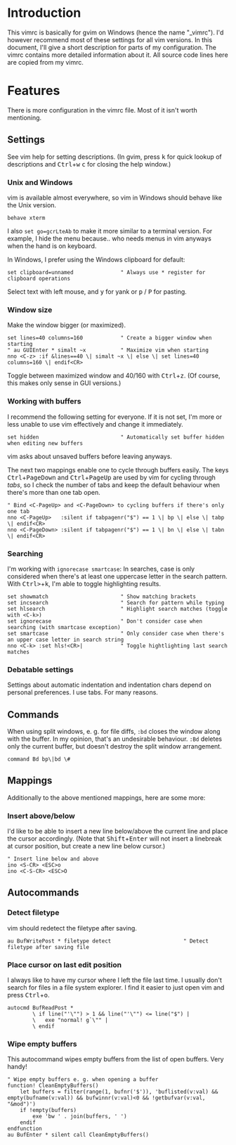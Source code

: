 # Introduction
This vimrc is basically for gvim on Windows (hence the name "_vimrc"). I'd
however recommend most of these settings for all vim versions. In this
document, I'll give a short description for parts of my configuration. The
vimrc contains more detailed information about it. All source code lines here
are copied from my vimrc.

# Features
There is more configuration in the vimrc file. Most of it isn't worth
mentioning.

## Settings
See vim help for setting descriptions. (In gvim, press <kbd>k</kbd> for quick
lookup of descriptions and <kbd>Ctrl</kbd>+<kbd>w</kbd> <kbd>c</kbd> for
closing the help window.)

### Unix and Windows
vim is available almost everywhere, so vim in Windows should behave like the
Unix version. 
```vim
behave xterm
```
I also `set go=gcrLteAb` to make it more similar to a terminal version. For
example, I hide the menu because.. who needs menus in vim anyways when the hand
is on keyboard.

In Windows, I prefer using the Windows clipboard for default:
```vim
set clipboard=unnamed               " Always use * register for clipboard operations
```
Select text with left mouse, and <kbd>y</kbd> for yank or <kbd>p</kbd> /
<kbd>P</kbd> for pasting.

### Window size
Make the window bigger (or maximized).
```vim
set lines=40 columns=160            " Create a bigger window when starting
" au GUIEnter * simalt ~x           " Maximize vim when starting
nno <C-z> :if &lines==40 \| simalt ~x \| else \| set lines=40 columns=160 \| endif<CR>
```
Toggle between maximized window and 40/160 with <kbd>Ctrl</kbd>+<kbd>z</kbd>.
(Of course, this makes only sense in GUI versions.)

### Working with buffers
I recommend the following setting for everyone. If it is not set, I'm more or
less unable to use vim effectively and change it immediately.
```vim
set hidden                          " Automatically set buffer hidden when editing new buffers
```
vim asks about unsaved buffers before leaving anyways.

The next two mappings enable one to cycle through buffers easily. The keys
<kbd>Ctrl</kbd>+<kbd>PageDown</kbd> and <kbd>Ctrl</kbd>+<kbd>PageUp</kbd> are
used by vim for cycling through _tabs_, so I check the number of tabs and keep
the default behaviour when there's more than one tab open.
```vim
" Bind <C-PageUp> and <C-PageDown> to cycling buffers if there's only one tab
nno <C-PageUp>   :silent if tabpagenr("$") == 1 \| bp \| else \| tabp \| endif<CR>
nno <C-PageDown> :silent if tabpagenr("$") == 1 \| bn \| else \| tabn \| endif<CR>
```

### Searching
I'm working with `ignorecase smartcase`: In searches, case is only considered
when there's at least one uppercase letter in the search pattern. With
<kbd>Ctrl></kbd>+<kbd>k</kbd>, I'm able to toggle highlighting results.
```vim
set showmatch                       " Show matching brackets
set incsearch                       " Search for pattern while typing
set hlsearch                        " Highlight search matches (toggle with <C-k>)
set ignorecase                      " Don't consider case when searching (with smartcase exception)
set smartcase                       " Only consider case when there's an upper case letter in search string
nno <C-k> :set hls!<CR>|            " Toggle hightlighting last search matches
```

### Debatable settings
Settings about automatic indentation and indentation chars depend on personal
preferences. I use tabs. For many reasons.

## Commands
When using split windows, e. g. for file diffs, `:bd` closes the window along
with the buffer. In my opinion, that's an undesirable behaviour. `:Bd` deletes
only the current buffer, but doesn't destroy the split window arrangement.
```vim
command Bd bp\|bd \#
```

## Mappings
Additionally to the above mentioned mappings, here are some more:
### Insert above/below
I'd like to be able to insert a new line below/above the current line and place
the cursor accordingly. (Note that <kbd>Shift</kbd>+<kbd>Enter</kbd> will not
insert a linebreak at cursor position, but create a new line below cursor.)
```vim
" Insert line below and above
ino <S-CR> <ESC>o
ino <C-S-CR> <ESC>O
```

## Autocommands
### Detect filetype
vim should redetect the filetype after saving.
```vim
au BufWritePost * filetype detect                       " Detect filetype after saving file
```
### Place cursor on last edit position
I always like to have my cursor where I left the file last time. I usually
don't search for files in a file system explorer. I find it easier to just open
vim and press <kbd>Ctrl</kbd>+<kbd>o</kbd>.
```vim
autocmd BufReadPost *
        \ if line("'\"") > 1 && line("'\"") <= line("$") |
        \   exe "normal! g`\"" |
        \ endif
```
### Wipe empty buffers
This autocommand wipes empty buffers from the list of open buffers. Very handy!
```vim
" Wipe empty buffers e. g. when opening a buffer
function! CleanEmptyBuffers()
    let buffers = filter(range(1, bufnr('$')), 'buflisted(v:val) && empty(bufname(v:val)) && bufwinnr(v:val)<0 && !getbufvar(v:val, "&mod")')
    if !empty(buffers)
        exe 'bw ' . join(buffers, ' ')
    endif
endfunction
au BufEnter * silent call CleanEmptyBuffers()
```
